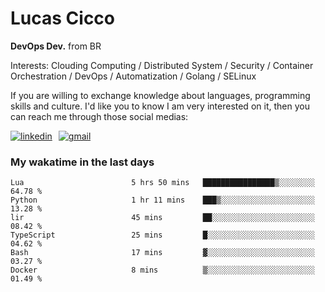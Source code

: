 # Lucas Cicco

**DevOps Dev.** from BR

Interests: Clouding Computing / Distributed System / Security / Container Orchestration / DevOps / Automatization / Golang / SELinux

If you are willing to exchange knowledge about languages, programming skills and culture. I'd like you to know I am very interested on it, then you can reach me through those social medias:

<div style="display: flex; align-items: center; gap: 10px;">
  <a href="https://www.linkedin.com/in/lucas-vitor-de-cicco" target="_blank">
    <img
      src="https://img.shields.io/badge/-LinkedIn-%230077B5?style=for-the-badge&logo=linkedin&logoColor=white"
      alt="linkedin"
      target="_blank" 
    />
  </a>
  <a href="mailto:lucasvitorx1@gmail.com">
      <img
        src="https://img.shields.io/badge/-Gmail-%23333?style=for-the-badge&logo=gmail&logoColor=white"
        alt="gmail"
        target="_blank"
      />
  </a>
</div>

### My wakatime in the last days

<!--START_SECTION:waka-->

```text
Lua                        5 hrs 50 mins   ████████████████▒░░░░░░░░   64.78 %
Python                     1 hr 11 mins    ███▒░░░░░░░░░░░░░░░░░░░░░   13.28 %
lir                        45 mins         ██░░░░░░░░░░░░░░░░░░░░░░░   08.42 %
TypeScript                 25 mins         █░░░░░░░░░░░░░░░░░░░░░░░░   04.62 %
Bash                       17 mins         ▓░░░░░░░░░░░░░░░░░░░░░░░░   03.27 %
Docker                     8 mins          ▒░░░░░░░░░░░░░░░░░░░░░░░░   01.49 %
```

<!--END_SECTION:waka-->
